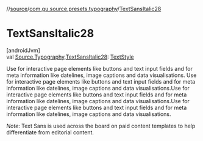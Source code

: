 //[source](../../index.md)/[com.gu.source.presets.typography](index.md)/[TextSansItalic28](-text-sans-italic28.md)

# TextSansItalic28

[androidJvm]\
val [Source.Typography](../com.gu.source/-source/-typography/index.md).[TextSansItalic28](-text-sans-italic28.md): [TextStyle](https://developer.android.com/reference/kotlin/androidx/compose/ui/text/TextStyle.html)

Use for interactive page elements like buttons and text input fields and for meta information like datelines, image captions and data visualisations. Use for interactive page elements like buttons and text input fields and for meta information like datelines, image captions and data visualisations.Use for interactive page elements like buttons and text input fields and for meta information like datelines, image captions and data visualisations.Use for interactive page elements like buttons and text input fields and for meta information like datelines, image captions and data visualisations.

*Note*: Text Sans is used across the board on paid content templates to help differentiate from editorial content.
